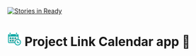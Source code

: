 [![Stories in Ready](https://badge.waffle.io/ComplimentaryCalendar/calendar.png?label=ready&title=Ready)](https://waffle.io/ComplimentaryCalendar/calendar)
# ![Project Link Calendar app](https://raw.githubusercontent.com/fxbox/calendar/master/app/img/icons/32.png "Project Link Calendar app") Project Link Calendar app 📆
